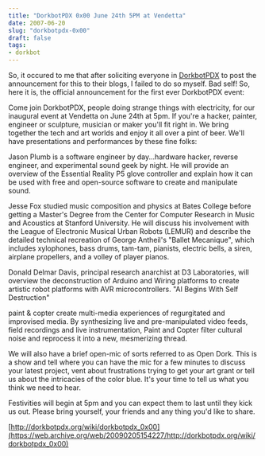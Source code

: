 ```yaml
---
title: "DorkbotPDX 0x00 June 24th 5PM at Vendetta"
date: 2007-06-20
slug: "dorkbotpdx-0x00"
draft: false
tags:
- dorkbot
---
```


So, it occured to me that after soliciting everyone in [DorkbotPDX](https://dorkbotpdx.org/) to post the announcement for this to their blogs, I failed to do so myself. Bad self! So, here it is, the official announcement for the first ever DorkbotPDX event:

Come join DorkbotPDX, people doing strange things with electricity, for our inaugural event at Vendetta on June 24th at 5pm. If you're a hacker, painter, engineer or sculpture, musician or maker you'll fit right in. We bring together the tech and art worlds and enjoy it all over a pint of beer. We'll have presentations and performances by these fine folks:

Jason Plumb is a software engineer by day...hardware hacker, reverse engineer, and experimental sound geek by night. He will provide an overview of the Essential Reality P5 glove controller and explain how it can be used with free and open-source software to create and manipulate sound.

Jesse Fox studied music composition and physics at Bates College before getting a Master's Degree from the Center for Computer Research in Music and Acoustics at Stanford University. He will discuss his involvement with the League of Electronic Musical Urban Robots (LEMUR) and describe the detailed technical recreation of George Antheil's "Ballet Mecanique", which includes xylophones, bass drums, tam-tam, pianists, electric bells, a siren, airplane propellers, and a volley of player pianos.

Donald Delmar Davis, principal research anarchist at D3 Laboratories, will overview the deconstruction of Arduino and Wiring platforms to create artistic robot platforms with AVR microcontrollers. "AI Begins With Self Destruction"

paint & copter create multi-media experiences of regurgitated and improvised media. By synthesizing live and pre-manipulated video feeds, field recordings and live instrumentation, Paint and Copter filter cultural noise and reprocess it into a new, mesmerizing thread.

We will also have a brief open-mic of sorts referred to as Open Dork. This is a show and tell where you can have the mic for a few minutes to discuss your latest project, vent about frustrations trying to get your art grant or tell us about the intricacies of the color blue. It's your time to tell us what you think we need to hear.

Festivities will begin at 5pm and you can expect them to last until they kick us out. Please bring yourself, your friends and any thing you'd like to share.

[http://dorkbotpdx.org/wiki/dorkbotpdx_0x00](https://web.archive.org/web/20090205154227/http://dorkbotpdx.org/wiki/dorkbotpdx_0x00)
